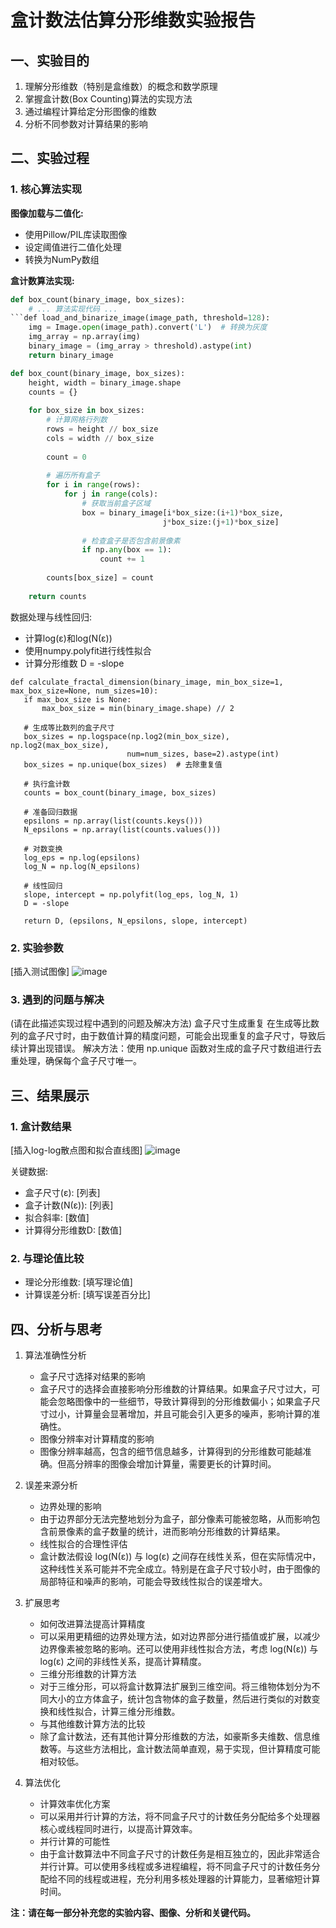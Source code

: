 # 盒计数法估算分形维数实验报告

## 一、实验目的

1. 理解分形维数（特别是盒维数）的概念和数学原理
2. 掌握盒计数(Box Counting)算法的实现方法
3. 通过编程计算给定分形图像的维数
4. 分析不同参数对计算结果的影响

## 二、实验过程

### 1. 核心算法实现

**图像加载与二值化:**
- 使用Pillow/PIL库读取图像
- 设定阈值进行二值化处理
- 转换为NumPy数组

**盒计数算法实现:**
```python
def box_count(binary_image, box_sizes):
    # ... 算法实现代码 ...
```def load_and_binarize_image(image_path, threshold=128):
    img = Image.open(image_path).convert('L')  # 转换为灰度
    img_array = np.array(img)
    binary_image = (img_array > threshold).astype(int)
    return binary_image

def box_count(binary_image, box_sizes):
    height, width = binary_image.shape
    counts = {}
    
    for box_size in box_sizes:
        # 计算网格行列数
        rows = height // box_size
        cols = width // box_size
        
        count = 0
        
        # 遍历所有盒子
        for i in range(rows):
            for j in range(cols):
                # 获取当前盒子区域
                box = binary_image[i*box_size:(i+1)*box_size, 
                                  j*box_size:(j+1)*box_size]
                
                # 检查盒子是否包含前景像素
                if np.any(box == 1):
                    count += 1
        
        counts[box_size] = count
    
    return counts
```
数据处理与线性回归:

- 计算log(ε)和log(N(ε))
- 使用numpy.polyfit进行线性拟合
- 计算分形维数 D = -slope
 ``` 
def calculate_fractal_dimension(binary_image, min_box_size=1, max_box_size=None, num_sizes=10):
    if max_box_size is None:
        max_box_size = min(binary_image.shape) // 2
    
    # 生成等比数列的盒子尺寸
    box_sizes = np.logspace(np.log2(min_box_size), np.log2(max_box_size), 
                           num=num_sizes, base=2).astype(int)
    box_sizes = np.unique(box_sizes)  # 去除重复值
    
    # 执行盒计数
    counts = box_count(binary_image, box_sizes)
    
    # 准备回归数据
    epsilons = np.array(list(counts.keys()))
    N_epsilons = np.array(list(counts.values()))
    
    # 对数变换
    log_eps = np.log(epsilons)
    log_N = np.log(N_epsilons)
    
    # 线性回归
    slope, intercept = np.polyfit(log_eps, log_N, 1)
    D = -slope
    
    return D, (epsilons, N_epsilons, slope, intercept)
```
### 2. 实验参数
[插入测试图像]
![image](https://github.com/user-attachments/assets/e685985d-a26c-40b9-991d-f4290b606854)


### 3. 遇到的问题与解决
(请在此描述实现过程中遇到的问题及解决方法)
盒子尺寸生成重复
在生成等比数列的盒子尺寸时，由于数值计算的精度问题，可能会出现重复的盒子尺寸，导致后续计算出现错误。
解决方法：使用 np.unique 函数对生成的盒子尺寸数组进行去重处理，确保每个盒子尺寸唯一。
## 三、结果展示
### 1. 盒计数结果
[插入log-log散点图和拟合直线图]
![image](https://github.com/user-attachments/assets/fed971a1-8787-432e-820d-eaedc6727ee2)

关键数据:

- 盒子尺寸(ε): [列表]
- 盒子计数(N(ε)): [列表]
- 拟合斜率: [数值]
- 计算得分形维数D: [数值]
### 2. 与理论值比较
- 理论分形维数: [填写理论值]
- 计算误差分析: [填写误差百分比]
## 四、分析与思考
1. 算法准确性分析
   
   - 盒子尺寸选择对结果的影响
   - 盒子尺寸的选择会直接影响分形维数的计算结果。如果盒子尺寸过大，可能会忽略图像中的一些细节，导致计算得到的分形维数偏小；如果盒子尺寸过小，计算量会显著增加，并且可能会引入更多的噪声，影响计算的准确性。
   - 图像分辨率对计算精度的影响
   - 图像分辨率越高，包含的细节信息越多，计算得到的分形维数可能越准确。但高分辨率的图像会增加计算量，需要更长的计算时间。
2. 误差来源分析
   
   - 边界处理的影响
   - 由于边界部分无法完整地划分为盒子，部分像素可能被忽略，从而影响包含前景像素的盒子数量的统计，进而影响分形维数的计算结果。
   - 线性拟合的合理性评估
   - 盒计数法假设 log(N(ε)) 与 log(ε) 之间存在线性关系，但在实际情况中，这种线性关系可能并不完全成立。特别是在盒子尺寸较小时，由于图像的局部特征和噪声的影响，可能会导致线性拟合的误差增大。
3. 扩展思考
   
   - 如何改进算法提高计算精度
   - 可以采用更精细的边界处理方法，如对边界部分进行插值或扩展，以减少边界像素被忽略的影响。还可以使用非线性拟合方法，考虑 log(N(ε)) 与 log(ε) 之间的非线性关系，提高计算精度。
   - 三维分形维数的计算方法
   - 对于三维分形，可以将盒计数算法扩展到三维空间。将三维物体划分为不同大小的立方体盒子，统计包含物体的盒子数量，然后进行类似的对数变换和线性拟合，计算三维分形维数。
   - 与其他维数计算方法的比较
   - 除了盒计数法，还有其他计算分形维数的方法，如豪斯多夫维数、信息维数等。与这些方法相比，盒计数法简单直观，易于实现，但计算精度可能相对较低。
4. 算法优化
   
   - 计算效率优化方案
   - 可以采用并行计算的方法，将不同盒子尺寸的计数任务分配给多个处理器核心或线程同时进行，以提高计算效率。
   - 并行计算的可能性
   - 由于盒计数算法中不同盒子尺寸的计数任务是相互独立的，因此非常适合并行计算。可以使用多线程或多进程编程，将不同盒子尺寸的计数任务分配给不同的线程或进程，充分利用多核处理器的计算能力，显著缩短计算时间。

**注：请在每一部分补充您的实验内容、图像、分析和关键代码。**
